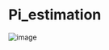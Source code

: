 # Pi_estimation

![image](https://user-images.githubusercontent.com/84128922/136684567-6794a9ea-4b95-421e-8752-e228a7114b63.png)
